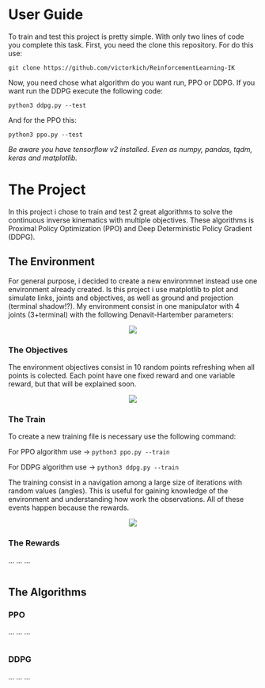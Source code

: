 # User Guide
To train and test this project is pretty simple. With only two lines of code you complete this task. 
First, you need the clone this repository. For do this use:

`git clone https://github.com/victorkich/ReinforcementLearning-IK`

Now, you need chose what algorithm do you want run, PPO or DDPG. 
If you want run the DDPG execute the following code:

`python3 ddpg.py --test`

And for the PPO this:

`python3 ppo.py --test`

_Be aware you have tensorflow v2 installed. Even as numpy, pandas, tqdm, keras and matplotlib._

# The Project

In this project i chose to train and test 2 great algorithms to solve the continuous inverse kinematics with multiple objectives.
These algorithms is Proximal Policy Optimization (PPO) and Deep Deterministic Policy Gradient (DDPG).

<h2>The Environment</h2>
For general purpose, i decided to create a new environmnet instead use one environment already created.
Is this project i use matplotlib to plot and simulate links, joints and objectives, as well as ground and projection (terminal shadow!?).
My environment consist in one manipulator with 4 joints (3+terminal) with the following Denavit-Hartember parameters:

<p align="center"> 
<img src="https://i.imgur.com/IyulesQ.png"/>
</p>

<h3>The Objectives</h3>

The environment objectives consist in 10 random points refreshing when all points is colected.
Each point have one fixed reward and one variable reward, but that will be explained soon.

<p align="center"> 
<img src="https://media.giphy.com/media/Wonv0YvrM5Djy6XkXW/giphy.webp"/>
</p>

<h3>The Train</h3>

To create a new training file is necessary use the following command:

For PPO algorithm use -> `python3 ppo.py --train`

For DDPG algorithm use -> `python3 ddpg.py --train`

The training consist in a navigation among a large size of iterations with random values (angles). This is useful for gaining knowledge of the environment and understanding how work the observations. All of these events happen because the rewards.

<p align="center"> 
<img src="https://media.giphy.com/media/l0cgKcqi1khQYKt0mC/giphy.webp"/>
</p>

<h3>The Rewards</h3>
... ... ...

<p align="center"> 
<img src=""/>
</p>

<h2>The Algorithms</h2>

<h3>PPO</h3>
... ... ...

<p align="center"> 
<img src=""/>
</p>

<h3>DDPG</h3>
... ... ...

<p align="center"> 
<img src=""/>
</p>
